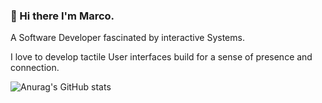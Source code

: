 ### 👋 Hi there I'm Marco.

A Software Developer fascinated by interactive Systems.

I love to develop tactile User interfaces build for a sense of presence and connection.

![Anurag's GitHub stats](https://github-readme-stats.vercel.app/api?username=foxhunt)


<!--
**Foxhunt/Foxhunt** is a ✨ _special_ ✨ repository because its `README.md` (this file) appears on your GitHub profile.

Here are some ideas to get you started:

- 🔭 I’m currently working on ...
- 🌱 I’m currently learning ...
- 👯 I’m looking to collaborate on ...
- 🤔 I’m looking for help with ...
- 💬 Ask me about ...
- 📫 How to reach me: ...
- 😄 Pronouns: ...
- ⚡ Fun fact: ...
-->
